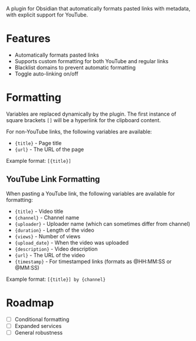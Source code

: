 A plugin for Obsidian that automatically formats pasted links with metadata, with explicit support for YouTube.

# Features
- Automatically formats pasted links
- Supports custom formatting for both YouTube and regular links
- Blacklist domains to prevent automatic formatting
- Toggle auto-linking on/off

# Formatting
Variables are replaced dynamically by the plugin. The first instance of square brackets `[]` will be a hyperlink for the clipboard content.

For non-YouTube links, the following variables are available:

- `{title}` - Page title
- `{url}` - The URL of the page

Example format: `[{title}]`

## YouTube Link Formatting

When pasting a YouTube link, the following variables are available for formatting:

- `{title}` - Video title
- `{channel}` - Channel name
- `{uploader}` - Uploader name (which can sometimes differ from channel)
- `{duration}` - Length of the video
- `{views}` - Number of views
- `{upload_date}` - When the video was uploaded
- `{description}` - Video description
- `{url}` - The URL of the video
- `{timestamp}` - For timestamped links (formats as @HH:MM:SS or @MM:SS)

Example format: `[{title}] by {channel}`

# Roadmap
- [ ] Conditional formatting
- [ ] Expanded services
- [ ] General robustness